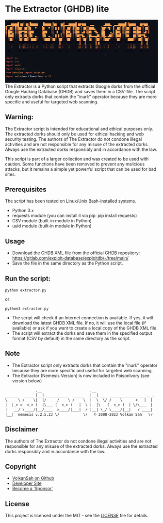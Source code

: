 # The Extractor (GHDB) lite
<img src="extractor.png">
The Extractor is a Python script that extracts Google dorks from the official Google Hacking Database (GHDB) and saves them in a CSV-file. The script only extracts dorks that contain the "inurl:" operator because they are more specific and useful for targeted web scanning.

## Warning: 
The Extractor script is intended for educational and ethical purposes only. The extracted dorks should only be used for ethical hacking and web security testing. The authors of The Extractor do not condone illegal activities and are not responsible for any misuse of the extracted dorks. Always use the extracted dorks responsibly and in accordance with the law.

This script is part of a larger collection and was created to be used with caution. Some functions have been removed to prevent any malicious attacks, but it remains a simple yet powerful script that can be used for bad sites.

## Prerequisites
The script has been tested on Linux/Unix Bash-installed systems.
- Python 3.x
- requests module (you can install it via pip: pip install requests)
- CSV module (built-in module in Python)
- uuid module (built-in module in Python)
## Usage
- Download the GHDB XML file from the official GHDB repository: https://gitlab.com/exploit-database/exploitdb/-/tree/main/
- Save the file in the same directory as the Python script.
## Run the script:
```shell
python extractor.py 
```
or

```shell
python3 extractor.py
```



- The script will check if an Internet connection is available. If yes, it will download the latest GHDB XML file. If no, it will use the local file (if available) or ask if you want to create a local copy of the GHDB XML file.
- The script will extract the dorks and save them in the specified output format (CSV by default) in the same directory as the script.
## Note
- The Extractor script only extracts dorks that contain the "inurl:" operator because they are more specific and useful for targeted web scanning.
- The Extractor (Nemesis Version) is now included in PoisonIvory (see version below)
```
              .__                      .__                          
______   ____ |__| __________   ____   |__| __  _____________ ___.__.
\____ \ /  _ \|  |/  ___/  _ \ /    \  |  \  \/ /  _ \_  __ <   |  |
|  |_> >  <_> )  |\___ (  <_> )   |  \ |  |\   (  <_> )  | \/\___  |
|   __/ \____/|__/____  >____/|___|  / |__| \_/ \____/|__|   / ____|
|__|  nemesis v.2.5.23 \/           \/   © 2008-2023 Volkan Sah   \/   
```
## Disclaimer
The authors of The Extractor do not condone illegal activities and are not responsible for any misuse of the extracted dorks. Always use the extracted dorks responsibly and in accordance with the law.
## Copyright
- [VolkanSah on Github](https://github.com/volkansah)
- [Developer Site](https://volkansah.github.io)
- [Become a 'Sponsor'](https://github.com/sponsors/volkansah)
## License
This project is licensed under the MIT - see the [LICENSE](LICENSE) file for details.
